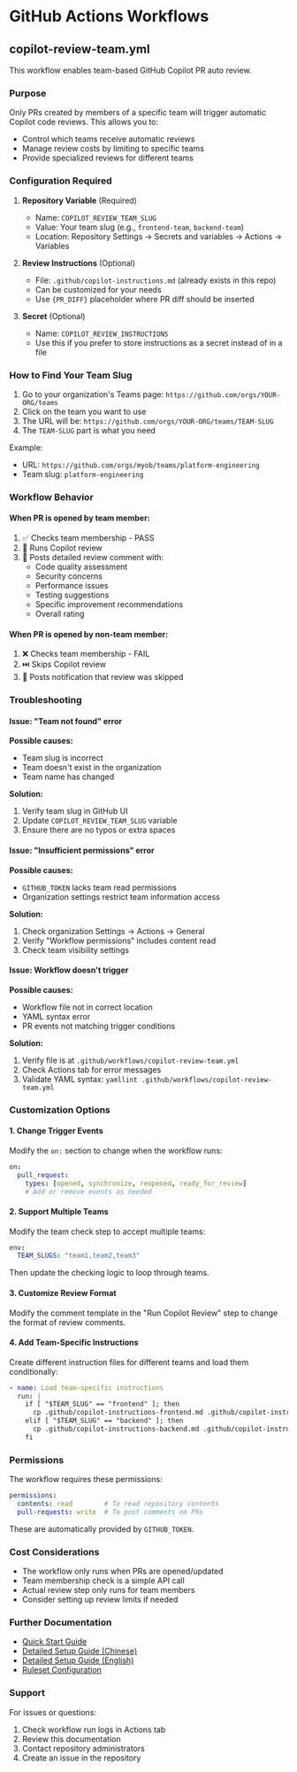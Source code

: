 # GitHub Actions Workflows

## copilot-review-team.yml

This workflow enables team-based GitHub Copilot PR auto review.

### Purpose

Only PRs created by members of a specific team will trigger automatic Copilot code reviews. This allows you to:
- Control which teams receive automatic reviews
- Manage review costs by limiting to specific teams
- Provide specialized reviews for different teams

### Configuration Required

1. **Repository Variable** (Required)
   - Name: `COPILOT_REVIEW_TEAM_SLUG`
   - Value: Your team slug (e.g., `frontend-team`, `backend-team`)
   - Location: Repository Settings → Secrets and variables → Actions → Variables

2. **Review Instructions** (Optional)
   - File: `.github/copilot-instructions.md` (already exists in this repo)
   - Can be customized for your needs
   - Use `{PR_DIFF}` placeholder where PR diff should be inserted

3. **Secret** (Optional)
   - Name: `COPILOT_REVIEW_INSTRUCTIONS`
   - Use this if you prefer to store instructions as a secret instead of in a file

### How to Find Your Team Slug

1. Go to your organization's Teams page: `https://github.com/orgs/YOUR-ORG/teams`
2. Click on the team you want to use
3. The URL will be: `https://github.com/orgs/YOUR-ORG/teams/TEAM-SLUG`
4. The `TEAM-SLUG` part is what you need

Example:
- URL: `https://github.com/orgs/myob/teams/platform-engineering`
- Team slug: `platform-engineering`

### Workflow Behavior

#### When PR is opened by team member:
1. ✅ Checks team membership - PASS
2. 🤖 Runs Copilot review
3. 💬 Posts detailed review comment with:
   - Code quality assessment
   - Security concerns
   - Performance issues
   - Testing suggestions
   - Specific improvement recommendations
   - Overall rating

#### When PR is opened by non-team member:
1. ❌ Checks team membership - FAIL
2. ⏭️ Skips Copilot review
3. 💬 Posts notification that review was skipped

### Troubleshooting

#### Issue: "Team not found" error

**Possible causes:**
- Team slug is incorrect
- Team doesn't exist in the organization
- Team name has changed

**Solution:**
1. Verify team slug in GitHub UI
2. Update `COPILOT_REVIEW_TEAM_SLUG` variable
3. Ensure there are no typos or extra spaces

#### Issue: "Insufficient permissions" error

**Possible causes:**
- `GITHUB_TOKEN` lacks team read permissions
- Organization settings restrict team information access

**Solution:**
1. Check organization Settings → Actions → General
2. Verify "Workflow permissions" includes content read
3. Check team visibility settings

#### Issue: Workflow doesn't trigger

**Possible causes:**
- Workflow file not in correct location
- YAML syntax error
- PR events not matching trigger conditions

**Solution:**
1. Verify file is at `.github/workflows/copilot-review-team.yml`
2. Check Actions tab for error messages
3. Validate YAML syntax: `yamllint .github/workflows/copilot-review-team.yml`

### Customization Options

#### 1. Change Trigger Events

Modify the `on:` section to change when the workflow runs:

```yaml
on:
  pull_request:
    types: [opened, synchronize, reopened, ready_for_review]
    # Add or remove events as needed
```

#### 2. Support Multiple Teams

Modify the team check step to accept multiple teams:

```yaml
env:
  TEAM_SLUGS: "team1,team2,team3"
```

Then update the checking logic to loop through teams.

#### 3. Customize Review Format

Modify the comment template in the "Run Copilot Review" step to change the format of review comments.

#### 4. Add Team-Specific Instructions

Create different instruction files for different teams and load them conditionally:

```yaml
- name: Load team-specific instructions
  run: |
    if [ "$TEAM_SLUG" == "frontend" ]; then
      cp .github/copilot-instructions-frontend.md .github/copilot-instructions.md
    elif [ "$TEAM_SLUG" == "backend" ]; then
      cp .github/copilot-instructions-backend.md .github/copilot-instructions.md
    fi
```

### Permissions

The workflow requires these permissions:

```yaml
permissions:
  contents: read        # To read repository contents
  pull-requests: write  # To post comments on PRs
```

These are automatically provided by `GITHUB_TOKEN`.

### Cost Considerations

- The workflow only runs when PRs are opened/updated
- Team membership check is a simple API call
- Actual review step only runs for team members
- Consider setting up review limits if needed

### Further Documentation

- [Quick Start Guide](../QUICK_START.md)
- [Detailed Setup Guide (Chinese)](../COPILOT_TEAM_REVIEW_SETUP.md)
- [Detailed Setup Guide (English)](../COPILOT_TEAM_REVIEW_SETUP_EN.md)
- [Ruleset Configuration](../RULESET_CONFIGURATION.md)

### Support

For issues or questions:
1. Check workflow run logs in Actions tab
2. Review this documentation
3. Contact repository administrators
4. Create an issue in the repository
